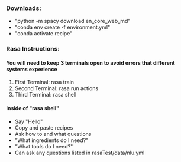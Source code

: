 
### Downloads:
- "python -m spacy download en_core_web_md"
- "conda env create -f environment.yml"
- "conda activate recipe"

### Rasa Instructions:

#### You will need to keep 3 terminals open to avoid errors that different systems experience
 1. First Terminal: rasa train
 2. Second Terminal: rasa run actions
 3. Third Terminal: rasa shell

#### Inside of "rasa shell"
- Say "Hello"
- Copy and paste recipes
- Ask how to and what questions
- "What ingredients do I need?"
- "What tools do I need?"
- Can ask any questions listed in rasaTest/data/nlu.yml